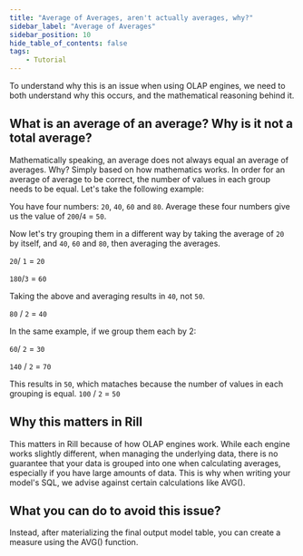 ```yaml
---
title: "Average of Averages, aren't actually averages, why?"
sidebar_label: "Average of Averages"
sidebar_position: 10
hide_table_of_contents: false
tags:
    - Tutorial
---
```

To understand why this is an issue when using OLAP engines, we need to both understand why this occurs, and the mathematical reasoning behind it.

## What is an average of an average? Why is it not a total average?

Mathematically speaking, an average does not always equal an average of averages. Why?
Simply based on how mathematics works. In order for an average of average to be correct, the number of values in each group needs to be equal. Let's take the following example:

You have four numbers: `20`, `40`, `60` and `80`. Average these four numbers give us the value of `200`/`4` = `50`. 

Now let's try grouping them in a different way by taking the average of `20` by itself, and `40`, `60` and `80`, then averaging the averages.

`20`/ `1` = `20`

`180`/`3` = `60`

Taking the above and averaging results in `40`, not `50`.

`80` / `2` = `40`

In the same example, if we group them each by 2:

`60`/ `2` = `30`

`140` / `2` = `70`

This results in `50`, which mataches because the number of values in each grouping is equal.
`100` / `2` = `50`

## Why this matters in Rill
This matters in Rill because of how OLAP engines work. While each engine works slightly different, when managing the underlying data, there is no guarantee that your data is grouped into one when calculating averages, especially if you have large amounts of data. This is why when writing your model's SQL, we advise against certain calculations like AVG().



## What you can do to avoid this issue? 
Instead, after materializing the final output model table, you can create a measure using the AVG() function.



